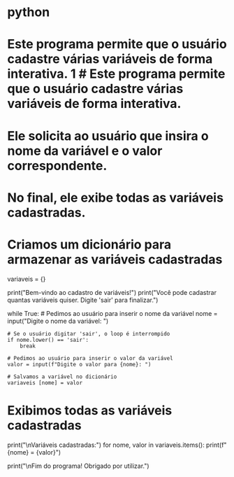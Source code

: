 # python

# Este programa permite que o usuário cadastre várias variáveis de forma interativa. 1 # Este programa permite que o usuário cadastre várias variáveis de forma interativa. 
# Ele solicita ao usuário que insira o nome da variável e o valor correspondente. 
# No final, ele exibe todas as variáveis cadastradas. 

# Criamos um dicionário para armazenar as variáveis cadastradas 
variaveis = {} 

print("Bem-vindo ao cadastro de variáveis!") 
print("Você pode cadastrar quantas variáveis quiser. Digite 'sair' para finalizar.") 
 
while True: 
    # Pedimos ao usuário para inserir o nome da variável 
    nome = input("Digite o nome da variável: ") 
 
    # Se o usuário digitar 'sair', o loop é interrompido 
    if nome.lower() == 'sair': 
        break 
 
    # Pedimos ao usuário para inserir o valor da variável 
    valor = input(f"Digite o valor para {nome}: ") 
    
    # Salvamos a variável no dicionário 
    variaveis [nome] = valor 

# Exibimos todas as variáveis cadastradas 
print("\nVariáveis cadastradas:") 
for nome, valor in variaveis.items(): 
    print(f"{nome} = {valor}") 

print("\nFim do programa! Obrigado por utilizar.") 
